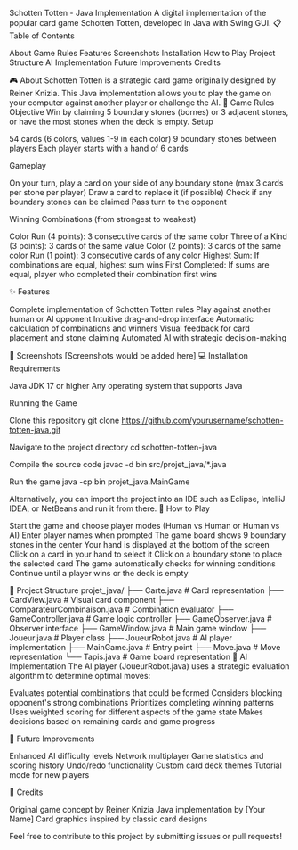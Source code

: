 Schotten Totten - Java Implementation
A digital implementation of the popular card game Schotten Totten, developed in Java with Swing GUI.
📋 Table of Contents

About
Game Rules
Features
Screenshots
Installation
How to Play
Project Structure
AI Implementation
Future Improvements
Credits

🎮 About
Schotten Totten is a strategic card game originally designed by Reiner Knizia. This Java implementation allows you to play the game on your computer against another player or challenge the AI.
📜 Game Rules
Objective
Win by claiming 5 boundary stones (bornes) or 3 adjacent stones, or have the most stones when the deck is empty.
Setup

54 cards (6 colors, values 1-9 in each color)
9 boundary stones between players
Each player starts with a hand of 6 cards

Gameplay

On your turn, play a card on your side of any boundary stone (max 3 cards per stone per player)
Draw a card to replace it (if possible)
Check if any boundary stones can be claimed
Pass turn to the opponent

Winning Combinations (from strongest to weakest)

Color Run (4 points): 3 consecutive cards of the same color
Three of a Kind (3 points): 3 cards of the same value
Color (2 points): 3 cards of the same color
Run (1 point): 3 consecutive cards of any color
Highest Sum: If combinations are equal, highest sum wins
First Completed: If sums are equal, player who completed their combination first wins

✨ Features

Complete implementation of Schotten Totten rules
Play against another human or AI opponent
Intuitive drag-and-drop interface
Automatic calculation of combinations and winners
Visual feedback for card placement and stone claiming
Automated AI with strategic decision-making

📸 Screenshots
[Screenshots would be added here]
💻 Installation
Requirements

Java JDK 17 or higher
Any operating system that supports Java

Running the Game

Clone this repository
git clone https://github.com/yourusername/schotten-totten-java.git

Navigate to the project directory
cd schotten-totten-java

Compile the source code
javac -d bin src/projet_java/*.java

Run the game
java -cp bin projet_java.MainGame


Alternatively, you can import the project into an IDE such as Eclipse, IntelliJ IDEA, or NetBeans and run it from there.
🎯 How to Play

Start the game and choose player modes (Human vs Human or Human vs AI)
Enter player names when prompted
The game board shows 9 boundary stones in the center
Your hand is displayed at the bottom of the screen
Click on a card in your hand to select it
Click on a boundary stone to place the selected card
The game automatically checks for winning conditions
Continue until a player wins or the deck is empty

🧱 Project Structure
projet_java/
├── Carte.java             # Card representation
├── CardView.java          # Visual card component
├── ComparateurCombinaison.java  # Combination evaluator
├── GameController.java    # Game logic controller
├── GameObserver.java      # Observer interface
├── GameWindow.java        # Main game window
├── Joueur.java            # Player class
├── JoueurRobot.java       # AI player implementation
├── MainGame.java          # Entry point
├── Move.java              # Move representation
└── Tapis.java             # Game board representation
🤖 AI Implementation
The AI player (JoueurRobot.java) uses a strategic evaluation algorithm to determine optimal moves:

Evaluates potential combinations that could be formed
Considers blocking opponent's strong combinations
Prioritizes completing winning patterns
Uses weighted scoring for different aspects of the game state
Makes decisions based on remaining cards and game progress

🚀 Future Improvements

Enhanced AI difficulty levels
Network multiplayer
Game statistics and scoring history
Undo/redo functionality
Custom card deck themes
Tutorial mode for new players

🙏 Credits

Original game concept by Reiner Knizia
Java implementation by [Your Name]
Card graphics inspired by classic card designs


Feel free to contribute to this project by submitting issues or pull requests!
